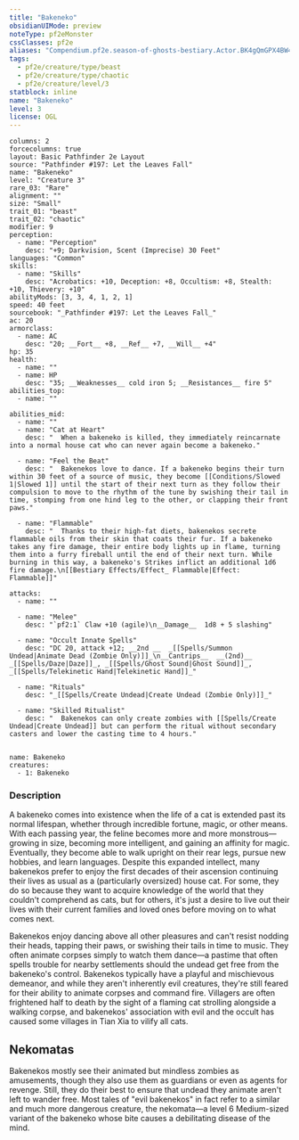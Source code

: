 ```yaml
---
title: "Bakeneko"
obsidianUIMode: preview
noteType: pf2eMonster
cssClasses: pf2e
aliases: "Compendium.pf2e.season-of-ghosts-bestiary.Actor.BK4gQmGPX4BW4hyb" 
tags:
  - pf2e/creature/type/beast
  - pf2e/creature/type/chaotic
  - pf2e/creature/level/3
statblock: inline
name: "Bakeneko"
level: 3
license: OGL
---
```


```statblock
columns: 2
forcecolumns: true
layout: Basic Pathfinder 2e Layout
source: "Pathfinder #197: Let the Leaves Fall"
name: "Bakeneko"
level: "Creature 3"
rare_03: "Rare"
alignment: ""
size: "Small"
trait_01: "beast"
trait_02: "chaotic"
modifier: 9
perception:
  - name: "Perception"
    desc: "+9; Darkvision, Scent (Imprecise) 30 Feet"
languages: "Common"
skills:
  - name: "Skills"
    desc: "Acrobatics: +10, Deception: +8, Occultism: +8, Stealth: +10, Thievery: +10"
abilityMods: [3, 3, 4, 1, 2, 1]
speed: 40 feet
sourcebook: "_Pathfinder #197: Let the Leaves Fall_"
ac: 20
armorclass:
  - name: AC
    desc: "20; __Fort__ +8, __Ref__ +7, __Will__ +4"
hp: 35
health:
  - name: ""
  - name: HP
    desc: "35; __Weaknesses__ cold iron 5; __Resistances__ fire 5"
abilities_top:
  - name: ""

abilities_mid:
  - name: ""
  - name: "Cat at Heart"
    desc: "  When a bakeneko is killed, they immediately reincarnate into a normal house cat who can never again become a bakeneko."

  - name: "Feel the Beat"
    desc: "  Bakenekos love to dance. If a bakeneko begins their turn within 30 feet of a source of music, they become [[Conditions/Slowed 1|Slowed 1]] until the start of their next turn as they follow their compulsion to move to the rhythm of the tune by swishing their tail in time, stomping from one hind leg to the other, or clapping their front paws."

  - name: "Flammable"
    desc: "  Thanks to their high-fat diets, bakenekos secrete flammable oils from their skin that coats their fur. If a bakeneko takes any fire damage, their entire body lights up in flame, turning them into a furry fireball until the end of their next turn. While burning in this way, a bakeneko's Strikes inflict an additional 1d6 fire damage.\n[[Bestiary Effects/Effect_ Flammable|Effect: Flammable]]"

attacks:
  - name: ""

  - name: "Melee"
    desc: "`pf2:1` Claw +10 (agile)\n__Damage__  1d8 + 5 slashing"

  - name: "Occult Innate Spells"
    desc: "DC 20, attack +12; __2nd __  _[[Spells/Summon Undead|Animate Dead (Zombie Only)]]_\n__Cantrips__  __(2nd)__ _[[Spells/Daze|Daze]]_, _[[Spells/Ghost Sound|Ghost Sound]]_, _[[Spells/Telekinetic Hand|Telekinetic Hand]]_"

  - name: "Rituals"
    desc: "_[[Spells/Create Undead|Create Undead (Zombie Only)]]_"

  - name: "Skilled Ritualist"
    desc: "  Bakenekos can only create zombies with [[Spells/Create Undead|Create Undead]] but can perform the ritual without secondary casters and lower the casting time to 4 hours."
 
```

```encounter-table
name: Bakeneko
creatures:
  - 1: Bakeneko
```


### Description
A bakeneko comes into existence when the life of a cat is extended past its normal lifespan, whether through incredible fortune, magic, or other means. With each passing year, the feline becomes more and more monstrous—growing in size, becoming more intelligent, and gaining an affinity for magic. Eventually, they become able to walk upright on their rear legs, pursue new hobbies, and learn languages. Despite this expanded intellect, many bakenekos prefer to enjoy the first decades of their ascension continuing their lives as usual as a (particularly oversized) house cat. For some, they do so because they want to acquire knowledge of the world that they couldn't comprehend as cats, but for others, it's just a desire to live out their lives with their current families and loved ones before moving on to what comes next.

Bakenekos enjoy dancing above all other pleasures and can't resist nodding their heads, tapping their paws, or swishing their tails in time to music. They often animate corpses simply to watch them dance—a pastime that often spells trouble for nearby settlements should the undead get free from the bakeneko's control. Bakenekos typically have a playful and mischievous demeanor, and while they aren't inherently evil creatures, they're still feared for their ability to animate corpses and command fire. Villagers are often frightened half to death by the sight of a flaming cat strolling alongside a walking corpse, and bakenekos' association with evil and the occult has caused some villages in Tian Xia to vilify all cats.

## Nekomatas

Bakenekos mostly see their animated but mindless zombies as amusements, though they also use them as guardians or even as agents for revenge. Still, they do their best to ensure that undead they animate aren't left to wander free. Most tales of "evil bakenekos" in fact refer to a similar and much more dangerous creature, the nekomata—a level 6 Medium-sized variant of the bakeneko whose bite causes a debilitating disease of the mind.

